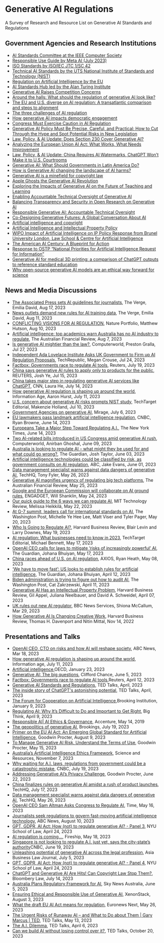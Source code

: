 # Generative AI Regulations
A Survey of Research and Resource List on Generative AI Standards and Regulations

## Government Agencies and Research Institutions
- [AI Standards Committee at the IEEE Computer Society](https://sagroups.ieee.org/ai-sc/)
- [Responsible Use Guide by Meta AI (July 2023)](https://ai.meta.com/llama/responsible-use-guide/#:~:text=The%20Responsible%20Use%20Guide%20is,development%20from%20inception%20to%20deployment.)
- [ISO Standards by ISO/IEC JTC 1/SC 42](https://www.iso.org/committee/6794475/x/catalogue/p/0/u/1/w/0/d/0)
- [Technical AI Standards by the UTS National Institute of Standards and Technology (NIST)](https://www.nist.gov/artificial-intelligence/technical-ai-standards)
- [Regulation on Artificial Intelligence by the EU](https://digital-strategy.ec.europa.eu/en/library/proposal-regulation-laying-down-harmonised-rules-artificial-intelligence)
- [AI Standards Hub led by the Alan Turing Institute](https://aistandardshub.org/the-ai-standards-hub/)
- [Generative AI Raises Competition Concerns](https://www.ftc.gov/policy/advocacy-research/tech-at-ftc/2023/06/generative-ai-raises-competition-concerns)
- [Around the halls: What should the regulation of generative AI look like?](https://www.brookings.edu/articles/around-the-halls-what-should-the-regulation-of-generative-ai-look-like/)
- [The EU and U.S. diverge on AI regulation: A transatlantic comparison and steps to alignment](https://www.brookings.edu/articles/the-eu-and-us-diverge-on-ai-regulation-a-transatlantic-comparison-and-steps-to-alignment/)
- [The three challenges of AI regulation](https://www.brookings.edu/articles/the-three-challenges-of-ai-regulation/)
- [How generative AI impacts democratic engagement](https://www.brookings.edu/articles/how-generative-ai-impacts-democratic-engagement/)
- [Congress Must Exercise Caution in AI Regulation](https://www.eff.org/deeplinks/2023/05/congress-must-exercise-caution-ai-regulation)
- [Generative AI Policy Must Be Precise, Careful, and Practical: How to Cut Through the Hype and Spot Potential Risks in New Legislation](https://www.eff.org/deeplinks/2023/07/generative-ai-policy-must-be-precise-careful-and-practical-how-cut-through-hype)
- [Law, Policy, & AI Update: Does Section 230 Cover Generative AI?](https://hai.stanford.edu/news/law-policy-ai-update-does-section-230-cover-generative-ai)
- [Analyzing the European Union AI Act: What Works, What Needs Improvement](https://hai.stanford.edu/news/analyzing-european-union-ai-act-what-works-what-needs-improvement)
- [Law, Policy, & AI Update: China Requires AI Watermarks, ChatGPT Won’t Make it to U.S. Courtrooms](https://hai.stanford.edu/news/law-policy-ai-update-china-requires-ai-watermarks-chatgpt-wont-make-it-us-courtrooms)
- [Generative AI: What Should Governments in Latin America Do?](https://cyber.harvard.edu/publication/2023/generative-ai-what-should-governments-latin-america-do)
- [How is Generative AI changing the landscape of AI harms?](https://cyber.harvard.edu/events/how-generative-ai-changing-landscape-ai-harms)
- [Generative AI is a minefield for copyright law](https://cyber.harvard.edu/story/2023-06/generative-ai-minefield-copyright-law)
- [Apple Ghosts the Generative AI Revolution](https://cyber.harvard.edu/story/2023-06/apple-ghosts-generative-ai-revolution)
- [Exploring the Impacts of Generative AI on the Future of Teaching and Learning](https://cyber.harvard.edu/story/2023-06/impacts-generative-ai-teaching-learning)
- [Enabling Accountable Technical Oversight of Generative AI](https://cyber.harvard.edu/events/enabling-accountable-technical-oversight-generative-ai)
- [Balancing Transparency and Security in Open Research on Generative AI](https://cyber.harvard.edu/events/balancing-transparency-and-security-open-research-generative-ai)
- [Responsible Generative AI: Accountable Technical Oversight](https://cyber.harvard.edu/projects/ai-initiative/responsible-generative-ai-accountable-technical-oversight)
- [Co-Designing Generative Futures: A Global Conversation About AI](https://cyber.harvard.edu/story/2023-05/co-designing-generative-futures)
- [Artificial intelligence and copyright](https://www.wipo.int/wipo_magazine/en/2017/05/article_0003.html)
- [Artificial Intelligence and Intellectual Property Policy](https://www.wipo.int/about-ip/en/artificial_intelligence/policy.html)
- [WIPO Impact of Artificial Intelligence on IP Policy Response from Brunel University London, Law School & Centre for Artificial Intelligence](https://www.wipo.int/export/sites/www/about-ip/en/artificial_intelligence/call_for_comments/pdf/org_brunel.pdf)
- [The American AI Century: A Blueprint for Action](https://www.cnas.org/publications/reports/the-american-ai-century-a-blueprint-for-action)
- [Response to OSTP “National Priorities for Artificial Intelligence Request for Information”](https://www.cnas.org/publications/commentary/ostp-national-priorities-for-artificial-intelligence)
- [Generative AI for medical 3D printing: a comparison of ChatGPT outputs to reference standard education](https://www.proquest.com/docview/2843974461?accountid=17095&parentSessionId=M9QPbqSfPNO1jmrV3kZdUWUa%2FKAqLn9kPi3cNFgqdF4%3D&pq-origsite=primo)
- [Why open-source generative AI models are an ethical way forward for science](https://www.nature.com/articles/d41586-023-01295-4)

## News and Media Discussions
- [The Associated Press sets AI guidelines for journalists](https://www.theverge.com/2023/8/16/23834586/associated-press-ai-guidelines-journalists-openai), The Verge, Emilia David, Aug 17, 2023
- [News outlets demand new rules for AI training data](https://www.theverge.com/2023/8/10/23827316/news-transparency-copyright-generative-ai), The Verge, Emilia David, Aug 11, 2023
- [CONFLICTING VISIONS FOR AI REGULATION](https://www.nature.com/articles/d41586-023-02491-y), Nature Portfolio, Matthew Hutson, Aug 10, 2023
- [Artificial intelligence: top academics warn Australia has no AI industry to regulate](https://www.afr.com/technology/labor-ignoring-the-elephant-in-the-room-on-ai-experts-20230804-p5du1p), The Australian Financial Review, Aug 7, 2023
- [Is generative AI mightier than the law?](https://www.computerworld.com/article/3703250/is-generative-ai-mightier-than-the-law.html), Computerworld, Preston Gralla, Jul 27, 2023
- [Independent Ada Lovelace Institute Asks UK Government to Firm up AI Regulation Proposals](https://www.techrepublic.com/article/generative-ai-uk-regulation/), TechRepublic, Megan Crouse, Jul 24, 2023
- [Factbox: Governments race to regulate AI tools](https://www.reuters.com/technology/governments-efforts-regulate-ai-tools-2023-04-12/), Reuters, July 19, 2023
- [China says generative AI rules to apply only to products for the public](https://www.reuters.com/technology/china-issues-temporary-rules-generative-ai-services-2023-07-13/), REUTERS, Josh Ye, Jul 15, 2023
- [China takes major step in regulating generative AI services like ChatGPT](https://edition.cnn.com/2023/07/14/tech/china-ai-regulation-intl-hnk/index.html), CNN, Laura He, July 14, 2023
- [How generative AI regulation is shaping up around the world](https://www.information-age.com/how-generative-ai-regulation-shaping-up-around-world-123503911/), Information Age, Aaron Hurst, July 11, 2023
- [U.S. concern about generative AI risks prompts NIST study](https://www.techtarget.com/searchcio/news/366544159/US-concern-about-generative-AI-risks-prompts-NIST-study), TechTarget Editorial, Makenzie Holland, Jul 10, 2023
- [Government Agencies on generative AI](https://www.miragenews.com/government-agencies-on-generative-ai-1041623/), Mirage, July 6, 2023
- [EU lawmakers pass landmark artificial intelligence regulation](https://www.cnbc.com/2023/06/14/eu-lawmakers-pass-landmark-artificial-intelligence-regulation.html), CNBC, Ryan Browne, June 14, 2023
- [Europeans Take a Major Step Toward Regulating A.I.](https://www.nytimes.com/2023/06/14/technology/europe-ai-regulation.html), The New York Times, June 14, 2023
- [Two AI-related bills introduced in US Congress amid generative AI rush](https://www.computerworld.com/article/3699348/two-ai-related-bills-introduced-in-us-congress-amid-generative-ai-rush.html), Computerworld, Anirban Ghoshal, June 09, 2023
- [Australia is looking to regulate AI – what might they be used for and what could go wrong?](https://www.theguardian.com/technology/2023/jun/03/australia-is-looking-to-regulate-ai-what-might-they-be-used-for-and-what-could-go-wrong), The Guardian, Josh Taylor, June 03, 2023
- [Artificial intelligence technologies could be classified by risk, as government consults on AI regulation](https://www.abc.net.au/news/2023-06-01/ai-government-regulation-risk-classification-plan/102417294), ABC, Jake Evans, June 01, 2023
- [Data management specialist warns against data dangers of generative AI](https://techhq.com/2023/05/data-management-specialist-warns-against-data-dangers-of-generative-ai/), TechHQ, Tony Fyler, May 26, 2023
- [Generative AI magnifies urgency of regulating big tech platforms](https://www.afr.com/technology/generative-ai-magnifies-urgency-of-regulating-big-tech-platforms-20230522-p5dad1), The Australian Financial Review, May 25, 2023
- [Google and the European Commission will collaborate on AI ground rules](https://www.engadget.com/google-and-the-european-commission-will-collaborate-on-ai-ground-rules-192035744.html), ENGADGET, Will Shanklin, May 24, 2023
- [Our quick guide to the 6 ways we can regulate AI](https://www.technologyreview.com/2023/05/22/1073482/our-quick-guide-to-the-6-ways-we-can-regulate-ai/), MIT Technology Review, Melissa Heikkilä, May 22, 2023
- [At G-7 summit, leaders call for international standards on AI](https://www.washingtonpost.com/world/2023/05/20/g7-summit-artificial-intelligence-ai/), The Washington Post, Michelle Ye Hee Lee, Matt Viser and Tyler Pager, May 20, 2023
- [Who Is Going to Regulate AI?](https://hbr.org/2023/05/who-is-going-to-regulate-ai), Harvard Business Review, Blair Levin and Larry Downes, May 19, 2023
- [AI regulation: What businesses need to know in 2023](https://www.techtarget.com/searchenterpriseai/feature/AI-regulation-What-businesses-need-to-know), TechTarget Editorial, Michael Bennett, May 17, 2023
- [OpenAI CEO calls for laws to mitigate ‘risks of increasingly powerful’ AI](https://www.theguardian.com/technology/2023/may/16/ceo-openai-chatgpt-ai-tech-regulations), The Guardian, Johana Bhuiyan, May 17, 2023
- [China races ahead of U.S. on AI regulation](https://www.axios.com/2023/05/08/china-ai-regulation-race), AXIOS, Ryan Heath, May 08, 2023
- [‘We have to move fast’: US looks to establish rules for artificial intelligence](https://www.theguardian.com/technology/2023/apr/11/us-commerce-department-artificial-intelligence-rules), The Guardian, Johana Bhuiyan, April 12, 2023
- [Biden administration is trying to figure out how to audit AI](https://www.washingtonpost.com/technology/2023/04/11/biden-commerce-department-ai-rules/), The Washington Post, Cat Zakrzewski, April 11, 2023
- [Generative AI Has an Intellectual Property Problem](https://hbr.org/2023/04/generative-ai-has-an-intellectual-property-problem), Harvard Business Review, Gil Appel, Juliana Neelbauer, and David A. Schweidel, April 07, 2023
- [UK rules out new AI regulator](https://www.bbc.com/news/technology-65102210), BBC News Services, Shiona McCallum, Mar 29, 2023
- [How Generative AI Is Changing Creative Work](https://hbr.org/2022/11/how-generative-ai-is-changing-creative-work), Harvard Business Review, Thomas H. Davenport and Nitin Mittal, Nov 14, 2022

## Presentations and Talks
- [OpenAI CEO, CTO on risks and how AI will reshape society](https://www.youtube.com/watch?v=540vzMlf-54), ABC News, Mar 18, 2023
- [How generative AI regulation is shaping up around the world](https://www.information-age.com/how-generative-ai-regulation-shaping-up-around-world-123503911/), Information age, July 11, 2023
- [Artificial intelligence](https://www.oecd.org/digital/artificial-intelligence/),OECD, January 23, 2023
- [Generative AI: The big questions](https://www.cliffordchance.com/insights/thought_leadership/ai-and-tech/generative-ai-the-big-questions.html), Clifford Chance, June 5, 2023
- [Factbox: Governments race to regulate AI tools](https://www.reuters.com/technology/governments-efforts-regulate-ai-tools-2023-04-12/),Reuters, April 12, 2023
- [Generative AI Standards and Regulations](https://www.ted.com/talks/sal_khan_how_ai_could_save_not_destroy_education), TED Talks, April, 2023
- [The inside story of ChatGPT's astonishing potential](https://www.ted.com/talks/greg_brockman_the_inside_story_of_chatgpt_s_astonishing_potential), TED Talks, April, 2023
- [The Forum for Cooperation on Artificial Intelligence](https://www.brookings.edu/projects/the-forum-for-cooperation-on-artificial-intelligence/),Brooking Institution, January 9, 2023
- [Regulating AI: Why It’s Difficult to Do and Important to Get Right](https://www.governing.com/now/regulating-ai-why-its-difficult-to-do-and-important-to-get-right), Big Think, April 9, 2023
- [Responsible AI| AI Ethics & Governance](https://www.accenture.com/au-en/services/applied-intelligence/ai-ethics-governance), Accenture, May 14, 2019
- [The geopolitics of generative AI](https://www.brookings.edu/events/the-geopolitics-of-generative-ai/), Brookings, July 19, 2023
- [Primer on the EU AI Act: An Emerging Global Standard for Artificial Intelligence](https://www.goodwinlaw.com/en/insights/publications/2023/08/insights-technology-aiml-eu-ai-act-global-standard-artificial-intelligence), Goodwin Procter, August 9, 2023
- [To Manage Generative AI Risk, Understand the Terms of Use](https://www.goodwinlaw.com/en/insights/publications/2023/05/insights-technology-aiml-generative-ai-risk-terms-of-use), Goodwin Procter, May 15, 2023
- [Australia’s Artificial Intelligence Ethics Framework](https://www.industry.gov.au/publications/australias-artificial-intelligence-ethics-framework), Science and Resources, November 7, 2023
- [Why waiting for A.I. laws, regulations from government could be a catastrophic mistake](https://www.cnbc.com/2023/07/19/waiting-on-ai-regulations-from-government-may-be-catastrophic-mistake.html), CNBC, July 19, 2023
- [Addressing Generative AI’s Privacy Challenge](https://www.goodwinlaw.com/en/insights/publications/2023/06/insights-technology-aiml-privacy-regulations-use-generative-ai-tool), Goodwin Procter, June 22, 2023
- [China finalizes rules on generative AI amidst a rush of product launches](https://techhq.com/2023/07/china-finalizes-rules-on-generative-ai-amidst-a-rush-of-product-launches/), TechHQ, July 17, 2023
- [Data management specialist warns against data dangers of generative AI](https://techhq.com/2023/05/data-management-specialist-warns-against-data-dangers-of-generative-ai/), TechHQ, May 26, 2023
- [OpenAI CEO Sam Altman Asks Congress to Regulate AI](https://time.com/6280372/sam-altman-chatgpt-regulate-ai/), Time, May 16, 2023
- [Journalists seek regulations to govern fast-moving artificial intelligence technology](https://abcnews.go.com/US/wireStory/journalists-seek-regulations-govern-fast-moving-artificial-intelligence-102146228), ABC News, August 10, 2023
- [GPT, GDPR, AI Act: How (not) to regulate generative AI? - Panel 3](https://www.youtube.com/watch?v=NVe_drCREyc), NYU School of Law, April 24, 2023
- [AI regulation is coming...](https://www.youtube.com/watch?v=CDokUdux0rc), Fireship, May 18, 2023
- [Singapore is not looking to regulate A.I. just yet, says the city-state’s authority](https://www.cnbc.com/2023/06/19/singapore-is-not-looking-to-regulate-ai-just-yet-says-the-city-state.html)CNBC, June 19, 2023
- [Unleashing potential of generative AI across the legal profession](https://law.asia/potential-generative-ai-for-legal-profession/), Asia Business Law Journal, July 5, 2023
- [GPT, GDPR, AI Act: How (not) to regulate generative AI? - Panel 4](https://www.youtube.com/watch?v=YKUltib9w0g), NYU School pf Law, April 24, 2023
- [ChatGPT and Generative AI Are Hits! Can Copyright Law Stop Them?](https://www.youtube.com/watch?v=bRqwTP2eKJY), Bloombery Law, July 14, 2023
- [Australia Plans Regulatory Framework for AI](https://winbuzzer.com/2023/06/05/australia-plans-regulatory-framework-for-ai-xcxwbn/), Sky News Australia, June 5, 2023
- [Ensuring Ethical and Responsible Use of Generative AI](https://www.xenonstack.com/blog/responsible-use-generative-ai), XenonStack, August 3, 2023
- [What the draft EU AI Act means for regulation](https://www.information-age.com/what-the-draft-eu-ai-act-means-for-regulation-123504268/), Euronews Next, May 26, 2023
- [The Urgent Risks of Runaway AI – and What to Do about Them | Gary Marcus | TED](https://www.youtube.com/watch?v=JL5OFXeXenA&t=2s), TED Talks, May 13, 2023
- [The A.I. Dilemma](https://www.youtube.com/watch?v=xoVJKj8lcNQ), TED Talks, April 6, 2023
- [Can we build AI without losing control over it?](https://www.youtube.com/watch?v=8nt3edWLgIg), TED Talks, October 20, 2023



